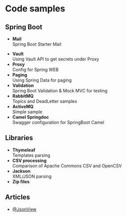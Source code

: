 # Code samples

## Spring Boot

- **Mail**\
  Spring Boot Starter Mail

[//]: # (Need refactoring )

- **Vault**\
  Using Vault API to get secrets under Proxy
- **Proxy**\
  Config for Spring WEB
- **Paging**\
  Using Spring Data for paging
- **Validation**\
  Spring Boot Validation & Mock MVC for testing
- **RabbitMQ**\
  Topics and DeadLetter samples
- **ActiveMQ**\
  Simple sample
- **Camel Springdoc**\
  Swagger configuration for SpringBoot Camel

## Libraries

- **Thymeleaf**\
  Templates parsing
- **CSV processing**\
  Comparison of Apache Commons CSV and OpenCSV
- **Jackson**\
  XML/JSON parsing
- **Zip files**

[//]: # (  Not finished)

## Articles

- [@JsonView](https://reflectoring.io/jackson-jsonview-tutorial/)

[//]: # (
TODO
zip
сертификаты?
брокеры сообщений
security
web socket
cookie
OAuth
spring-boot-data-jdbc
)

